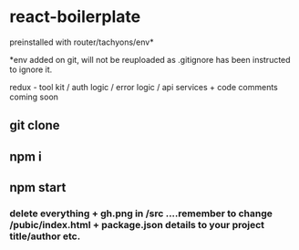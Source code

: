 # react-boilerplate

preinstalled with router/tachyons/env*

*env added on git, will not be reuploaded as .gitignore has been instructed to ignore it.

redux - tool kit / auth logic / error logic / api services + code comments coming soon 

## git clone 

## npm i

## npm start

### delete everything + gh.png in /src ....remember to change /pubic/index.html + package.json details to your project title/author etc. 
